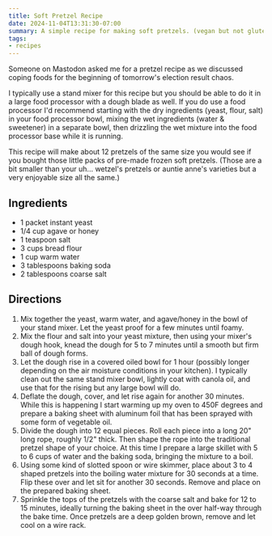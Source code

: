 ```yaml
---
title: Soft Pretzel Recipe
date: 2024-11-04T13:31:30-07:00
summary: A simple recipe for making soft pretzels. (vegan but not gluten-free.)
tags:
- recipes
---
```


Someone on Mastodon asked me for a pretzel recipe as we discussed coping foods for the beginning of tomorrow's election result chaos. 

I typically use a stand mixer for this recipe but you should be able to do it in a large food processor with a dough blade as well. If you do use a food processor I'd recommend starting with the dry ingredients (yeast, flour, salt) in your food processor bowl, mixing the wet ingredients (water & sweetener) in a separate bowl, then drizzling the wet mixture into the food processor base while it is running.

This recipe will make about 12 pretzels of the same size you would see if you bought those little packs of pre-made frozen soft pretzels. (Those are a bit smaller than your uh... wetzel's pretzels or auntie anne's varieties but a very enjoyable size all the same.)

## Ingredients

- 1 packet instant yeast
- 1/4 cup agave or honey
- 1 teaspoon salt
- 3 cups bread flour
- 1 cup warm water
- 3 tablespoons baking soda
- 2 tablespoons coarse salt

## Directions

1. Mix together the yeast, warm water, and agave/honey in the bowl of your stand mixer. Let the yeast proof for a few minutes until foamy. 
2. Mix the flour and salt into your yeast mixture, then using your mixer's dough hook, knead the dough for 5 to 7 minutes until a smooth but firm ball of dough forms.
3. Let the dough rise in a covered oiled bowl for 1 hour (possibly longer depending on the air moisture conditions in your kitchen). I typically clean out the same stand mixer bowl, lightly coat with canola oil, and use that for the rising but any large bowl will do.
4. Deflate the dough, cover, and let rise again for another 30 minutes. While this is happening I start warming up my oven to 450F degrees and prepare a baking sheet with aluminum foil that has been sprayed with some form of vegetable oil.
5. Divide the dough into 12 equal pieces. Roll each piece into a long 20" long rope, roughly 1/2" thick. Then shape the rope into the traditional pretzel shape of your choice. At this time I prepare a large skillet with 5 to 6 cups of water and the baking soda, bringing the mixture to a boil.
6. Using some kind of slotted spoon or wire skimmer, place about 3 to 4 shaped pretzels into the boiling water mixture for 30 seconds at a time. Flip these over and let sit for another 30 seconds. Remove and place on the prepared baking sheet.
7. Sprinkle the tops of the pretzels with the coarse salt and bake for 12 to 15 minutes, ideally turning the baking sheet in the over half-way through the bake time. Once pretzels are a deep golden brown, remove and let cool on a wire rack.
